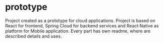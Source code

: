 # prototype
Project created as a prototype for cloud applications. Project is based on React for frontend, Spring Cloud for backend services and React Native as platform for Mobile application. Every part has own readme, where are described details and uses.
